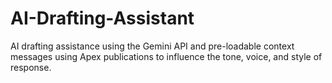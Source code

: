 # AI-Drafting-Assistant
AI drafting assistance using the Gemini API and pre-loadable context messages using Apex publications to influence the tone, voice, and style of response. 
